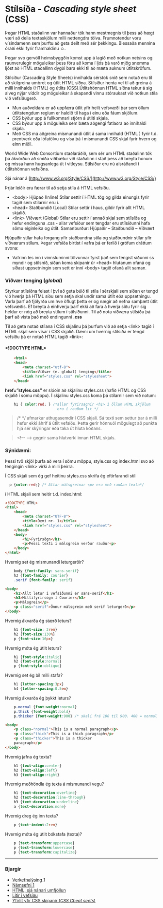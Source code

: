 # Stílsíða - _Cascading style sheet_ (CSS)

Þegar HTML staðalinn var hannaður tók hann mestmegnis til þess að hægt væri að deila textaskjölum milli nettengdra tölva. Frumnotendur voru vísindamenn sem þurftu að geta deilt með sér þekkingu. Blessaða mennina óraði ekki fyrir framhaldinu ☺.

Þegar svo gervöll heimsbyggðin komst upp á lagið með notkun netsins og raunverulegir möguleikar þess fóru að koma í ljós þá varð mjög snemma ljóst að HTML staðallinn dygði bara ekki til að mæta auknum útlitskröfum.

Stílsíður (Cascading Style Sheets) innihalda sérstök snið sem notuð eru til að skilgreina umbrot og útlit HTML síðna. Stílsíður henta vel til að greina á milli innihalds (HTML) og útlits (CSS).Útlitshönnun HTML síðna tekur á sig alveg nýjar víddir og möguleikar á skapandi vinnu stóraukast við notkun stíla við vefsíðugerð.

* Mun auðveldara er að uppfæra útlit yfir heilt vefsvæði þar sem öllum
útlitstengdum reglum er haldið til haga í einu eða fáum skjölum.
* CSS býður upp á fullkomnari stjórn á útliti skjala.
* CSS býður upp á möguleika sem bæta aðgengi fatlaðra að innihaldi skjala.
* Með CSS má aðgreina mismunandi útlit á sama innihald (HTML ) fyrir t.d.
prentverk eða lófatölvu og vísa þá í mismunandi CSS skjal fyrir hvern og einn
miðil.

World Wide Web Consortium staðlaráðið, sem sér um HTML staðalinn tók þá ákvörðun að smíða viðbætur við staðalinn í stað þess að breyta honum og missa hann hugsanlega út í vitleysu. Stílsíður eru nú alsráðandi í útlitshönnun vefsíðna.

Sjá nánar á [http://www.w3.org/Style/CSS/](http://www.w3.org/Style/CSS/)


Þrjár leiðir eru færar til að setja stíla á HTML vefsíðu.

* &lt;body> Hjúpað (Inline)
Stílar settir í HTML tög og gilda einungis fyrir tagið sem stílarnir eru í.
* &lt;head> Staðbundið (Local)
Stílar settir í haus, gildir fyrir allt HTML skjalið.
* &lt;link> Víðvært (Global)
Stílar eru settir í annað skjal sem stílsíða og hefur endinguna .css - allar
vefsíður sem tengdar eru stílsíðunni hafa sömu eiginleika og útlit.
Samanburður: Hjúpaðir **–** Staðbundið **–** Víðvært

Hjúpaðir stílar hafa forgang yfir staðbundna stíla og staðbundnir stílar yfir víðværum stílum. Þegar vefsíða birtist í vafra þá er ferlið í grófum dráttum svona:

* Vafrinn les inn í vinnsluminni tölvunnar fyrst það sem tengist síðunni ss myndir og stílsnið, síðan koma skipanir úr &lt;head> hlutanum ofaná og síðast uppsetningin sem sett er inní &lt;body> tagið ofaná allt saman.

### Víðvær tenging (_global_)

Styrkur stílsíðna felast í því að geta búið til stíla í sérskjali sem síðan er tengd við hverja þá HTML síðu sem setja skal undir sama útlit eða uppsetningu. Varla þarf að fjölyrða um hve öflugt þetta er og nægir að nefna samþætt útlit vefsvæðis. Ef breyta á einhverju þarf ekki að fara á hverja síðu fyrir sig heldur er nóg að breyta stílum í stílsíðunni. Til að nota víðværa stílsíðu þá þarf að vista það með endingunni **.css**

Til að geta notað stílana í CSS skjalinu þá þurfum við að setja &lt;link> tagið í HTML skjal sem vísar í CSS skjalið. Dæmi um hvernig stílsíða er tengd vefsíðu þá er notað HTML tagið &lt;link>:

#### &lt;!DOCTYPE HTML>

```HTML
    <html>
    <head>
        <meta charset="utf-8">
        <title>Víðvær (e. global) tenging</title>
        <link href="styles.css" rel="stylesheet">
    </head>

```

**href=”styles.css”** er slóðin að skjalinu styles.css (hafið HTML og CSS skjalið í sömu möppu). Í skjalinu styles.css koma þá stílarnir sem við notum:

```CSS
    h1 { color:red; } /*allar fyrirsagnir <h1> í öllum HTML skjölum 
                        eru í rauðum lit */
```

> /*  */ afmarkar athugasemdir í CSS skjali. Sá texti sem settur þar á milli hefur ekki áhrif á útlit vefsíðu. Þetta gerir hönnuði mögulegt að punkta hjá sér skýringar eða taka út hluta kóðans. 

> &lt;!-- --> gegnir sama hlutverki innan HTML skjals.

### Sýnidæmi:

Þessi tvö skjöl þurfa að vera í sömu möppu, style.css og index.html svo að
tengingin &lt;link> virki á milli þeirra.

Í CSS skjali sem ég gef heitinu styles.css skrifa ég eftirfarandi stíl

```CSS
  p {color:red;} /* Allar málsgreinar <p> eru með rauðan texta*/
```

í HTML skjali sem heitir t.d. index.html:

```HTML
<!DOCTYPE HTML>
<html>
    <head>
        <meta charset="UTF-8">
        <title>Dæmi nr. 1</title>
        <link href="styles.css" rel="stylesheet">
    </head>
    <body>
        <h1>Fyrirsögn</h1>
        <p>Þessi texti í málsgrein verður rauður<p>
    </body>
</html>
```

Hvernig set ég mismunandi leturgerðir?

```CSS
    body {font-family: sans-serif}
    h3 {font-family: courier}
    .serif {font-family: serif}
```

```HTML
<body>
    <h1>Allt letur í vefsíðunni er sans-serif</h1>
    <h3>Millifyrirsögn í Courier</h3>
    <p>Málsgrein</p>
    <p class="serif">Önnur málsgrein með serif leturgerð</p>
</body>
```
Hvernig ákvarða ég stærð leturs?

```CSS
    h1 {font-size: 2rem}
    h2 {font-size:130%}
    p {font-size:16px}
```

Hvernig móta ég útlit leturs?

```CSS
    h1 {font-style:italic}
    h2 {font-style:normal}
    p {font-style:oblique}
```
Hvernig set ég bil milli stafa?

```CSS
    h1 {letter-spacing:3px}
    h4 {letter-spacing:0.5em}
```
Hvernig ákvarða ég þykkt leturs?

```CSS
    p.normal {font-weight:normal}
    p.thick {font-weight:bold}
    p.thicker {font-weight:900} /* skali frá 100 til 900. 400 = normal */ 
```

```HTML
<body>
    <p class="normal">This is a normal paragraph</p>
    <p class="thick">This is a thick paragraph</p>
    <p class="thicker">This is a thicker
    paragraph</p>
</body>
```

Hvernig jafna ég texta?

```CSS
    h1 {text-align:center}
    h2 {text-align:left}
    h3 {text-align:right}
```

Hvernig meðhöndla ég texta á mismunandi vegu?

```CSS
    h1 {text-decoration:overline}
    h2 {text-decoration:line-through}
    h3 {text-decoration:underline}
    a {text-decoration:none}
```

Hvernig dreg ég inn texta?

```CSS
    p {text-indent:2rem}
```
Hvernig móta ég útlit bókstafa (texta)?

```CSS
    p {text-transform:uppercase}
    p {text-transform:lowercase}
    p {text-transform:capitalize}

```

---

### Bjargir

* [Verkefnalýsing 1](../../)
* [Námsefni 1](../)
* [HTML, sjá nánari umfjöllun](README.md)
* [Litir í vefsíðu](litir.md)
* [Yfirlit yfir CSS skipanir (_CSS Cheat seets_)](https://cheatsheets.shecodes.io/css)
